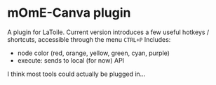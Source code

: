 # mOmE-Canva plugin 

A plugin for LaToile. Current version introduces a few useful hotkeys / shortcuts, accessible through the menu `CTRL+P`
Includes: 
* node color (red, orange, yellow, green, cyan, purple)
* execute: sends to local (for now) API 

I think most tools could actually be plugged in... 